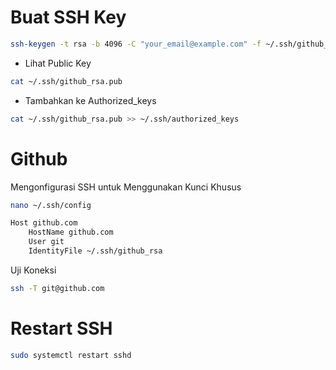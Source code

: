 # Buat SSH Key
```bash
ssh-keygen -t rsa -b 4096 -C "your_email@example.com" -f ~/.ssh/github_rsa
```
- Lihat Public Key
```bash
cat ~/.ssh/github_rsa.pub
```
- Tambahkan ke Authorized_keys
```bash
cat ~/.ssh/github_rsa.pub >> ~/.ssh/authorized_keys
```

# Github
Mengonfigurasi SSH untuk Menggunakan Kunci Khusus
```bash
nano ~/.ssh/config
```

```bash
Host github.com
    HostName github.com
    User git
    IdentityFile ~/.ssh/github_rsa

```
Uji Koneksi
```bash
ssh -T git@github.com
```

# Restart SSH
```bash
sudo systemctl restart sshd
```
